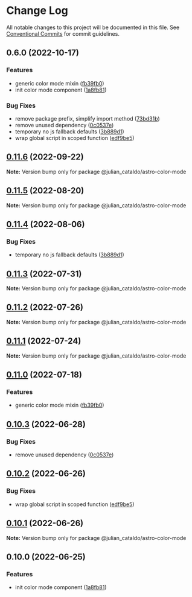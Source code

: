 # Change Log

All notable changes to this project will be documented in this file.
See [Conventional Commits](https://conventionalcommits.org) for commit guidelines.

## 0.6.0 (2022-10-17)


### Features

* generic color mode mixin ([fb39fb0](https://github.com/JulianCataldo/web-garden/commit/fb39fb0711441ecb8187321ebdeed1c5a8c69c3e))
* init color mode component ([1a8fb81](https://github.com/JulianCataldo/web-garden/commit/1a8fb8105cb9f40572fb7884a4d26dc8b31a37ef))


### Bug Fixes

* remove package prefix, simplify import method ([73bd31b](https://github.com/JulianCataldo/web-garden/commit/73bd31bf1f501624036a74a3f19c5bf83cc9c0a4))
* remove unused dependency ([0c0537e](https://github.com/JulianCataldo/web-garden/commit/0c0537e6a286b6532d7de4a301e41c1f959c012e))
* temporary no js fallback defaults ([3b889d1](https://github.com/JulianCataldo/web-garden/commit/3b889d1db1bedb5eaf481b0e0a65fde18477b347))
* wrap global script in scoped function ([edf9be5](https://github.com/JulianCataldo/web-garden/commit/edf9be57fd6e354fe3bda886748a897f34add5c0))



## [0.11.6](https://github.com/JulianCataldo/web-garden/compare/@julian_cataldo/astro-color-mode@0.11.5...@julian_cataldo/astro-color-mode@0.11.6) (2022-09-22)

**Note:** Version bump only for package @julian_cataldo/astro-color-mode





## [0.11.5](https://github.com/JulianCataldo/web-garden/compare/@julian_cataldo/astro-color-mode@0.11.4...@julian_cataldo/astro-color-mode@0.11.5) (2022-08-20)

**Note:** Version bump only for package @julian_cataldo/astro-color-mode





## [0.11.4](https://github.com/JulianCataldo/web-garden/compare/@julian_cataldo/astro-color-mode@0.11.3...@julian_cataldo/astro-color-mode@0.11.4) (2022-08-06)


### Bug Fixes

* temporary no js fallback defaults ([3b889d1](https://github.com/JulianCataldo/web-garden/commit/3b889d1db1bedb5eaf481b0e0a65fde18477b347))



## [0.11.3](https://github.com/JulianCataldo/web-garden/compare/@julian_cataldo/astro-color-mode@0.11.2...@julian_cataldo/astro-color-mode@0.11.3) (2022-07-31)

**Note:** Version bump only for package @julian_cataldo/astro-color-mode





## [0.11.2](https://github.com/JulianCataldo/web-garden/compare/@julian_cataldo/astro-color-mode@0.11.1...@julian_cataldo/astro-color-mode@0.11.2) (2022-07-26)

**Note:** Version bump only for package @julian_cataldo/astro-color-mode





## [0.11.1](https://github.com/JulianCataldo/web-garden/compare/@julian_cataldo/astro-color-mode@0.11.0...@julian_cataldo/astro-color-mode@0.11.1) (2022-07-24)

**Note:** Version bump only for package @julian_cataldo/astro-color-mode





## [0.11.0](https://github.com/JulianCataldo/web-garden/compare/@julian_cataldo/astro-color-mode@0.10.3...@julian_cataldo/astro-color-mode@0.11.0) (2022-07-18)

### Features

- generic color mode mixin ([fb39fb0](https://github.com/JulianCataldo/web-garden/commit/fb39fb0711441ecb8187321ebdeed1c5a8c69c3e))

## [0.10.3](https://github.com/JulianCataldo/web-garden/compare/@julian_cataldo/astro-color-mode@0.10.2...@julian_cataldo/astro-color-mode@0.10.3) (2022-06-28)

### Bug Fixes

- remove unused dependency ([0c0537e](https://github.com/JulianCataldo/web-garden/commit/0c0537e6a286b6532d7de4a301e41c1f959c012e))

## [0.10.2](https://github.com/JulianCataldo/web-garden/compare/@julian_cataldo/astro-color-mode@0.10.1...@julian_cataldo/astro-color-mode@0.10.2) (2022-06-26)

### Bug Fixes

- wrap global script in scoped function ([edf9be5](https://github.com/JulianCataldo/web-garden/commit/edf9be57fd6e354fe3bda886748a897f34add5c0))

## [0.10.1](https://github.com/JulianCataldo/web-garden/compare/@julian_cataldo/astro-color-mode@0.10.0...@julian_cataldo/astro-color-mode@0.10.1) (2022-06-26)

**Note:** Version bump only for package @julian_cataldo/astro-color-mode

## 0.10.0 (2022-06-25)

### Features

- init color mode component ([1a8fb81](https://github.com/JulianCataldo/web-garden/commit/1a8fb8105cb9f40572fb7884a4d26dc8b31a37ef))
